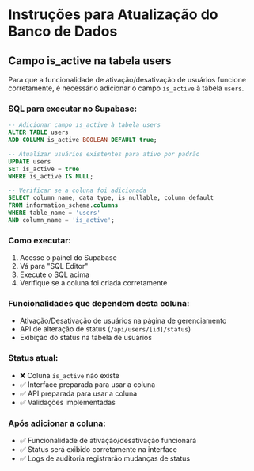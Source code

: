 # Instruções para Atualização do Banco de Dados

## Campo is_active na tabela users

Para que a funcionalidade de ativação/desativação de usuários funcione corretamente, é necessário adicionar o campo `is_active` à tabela `users`.

### SQL para executar no Supabase:

```sql
-- Adicionar campo is_active à tabela users
ALTER TABLE users 
ADD COLUMN is_active BOOLEAN DEFAULT true;

-- Atualizar usuários existentes para ativo por padrão
UPDATE users 
SET is_active = true 
WHERE is_active IS NULL;

-- Verificar se a coluna foi adicionada
SELECT column_name, data_type, is_nullable, column_default
FROM information_schema.columns 
WHERE table_name = 'users' 
AND column_name = 'is_active';
```

### Como executar:

1. Acesse o painel do Supabase
2. Vá para "SQL Editor"
3. Execute o SQL acima
4. Verifique se a coluna foi criada corretamente

### Funcionalidades que dependem desta coluna:

- Ativação/Desativação de usuários na página de gerenciamento
- API de alteração de status (`/api/users/[id]/status`)
- Exibição do status na tabela de usuários

### Status atual:

- ❌ Coluna `is_active` não existe
- ✅ Interface preparada para usar a coluna
- ✅ API preparada para usar a coluna
- ✅ Validações implementadas

### Após adicionar a coluna:

- ✅ Funcionalidade de ativação/desativação funcionará
- ✅ Status será exibido corretamente na interface
- ✅ Logs de auditoria registrarão mudanças de status